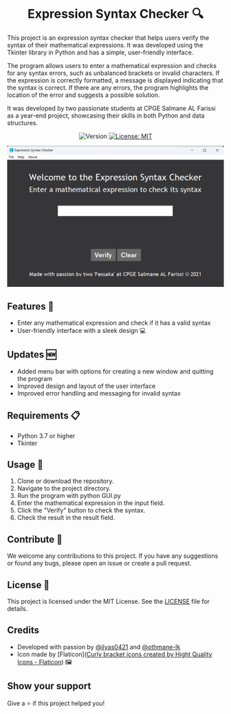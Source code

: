 <h1 align="center">Expression Syntax Checker 🔍</h1>

<p>
This project is an expression syntax checker that helps users verify the syntax of their mathematical expressions. It was developed using the Tkinter library in Python and has a simple, user-friendly interface.

The program allows users to enter a mathematical expression and checks for any syntax errors, such as unbalanced brackets or invalid characters. If the expression is correctly formatted, a message is displayed indicating that the syntax is correct. If there are any errors, the program highlights the location of the error and suggests a possible solution.

It was developed by two passionate students at CPGE Salmane AL Farissi as a year-end project, showcasing their skills in both Python and data structures.
</p>

<p align="center">
  <img alt="Version" src="https://img.shields.io/badge/version-1.5.0-blue.svg?cacheSeconds=2592000" />
  <a href="#" target="_blank">
    <img alt="License: MIT" src="https://img.shields.io/badge/License-MIT-yellow.svg" />
  </a>
  <a href="https://twitter.com/ilyas_abdell" target="_blank">
  </a>
</p>
<div align="center">
  <img src="assets/img.png">
</div>

## Features 🌟
- Enter any mathematical expression and check if it has a valid syntax
- User-friendly interface with a sleek design 💻

## Updates 🆕

- Added menu bar with options for creating a new window and quitting the program
- Improved design and layout of the user interface
- Improved error handling and messaging for invalid syntax

## Requirements 📋
- Python 3.7 or higher
- Tkinter

## Usage 📝
1. Clone or download the repository.
2. Navigate to the project directory.
3. Run the program with python GUI.py
4. Enter the mathematical expression in the input field.
5. Click the "Verify" button to check the syntax.
6. Check the result in the result field.

## Contribute 🤝
We welcome any contributions to this project. If you have any suggestions or found any bugs, please open an issue or create a pull request.

## License 📜
This project is licensed under the MIT License. See the [LICENSE](https://github.com/ilyas0421/PROJET_INFO/edit/master/LICENSE.md) file for details.

## Credits
- Developed with passion by [@ilyas0421](https://github.com/ilyas0421) and [@othmane-lk](https://github.com/othmane-lk)
- Icon made by [Flaticon](<a href="https://www.flaticon.com/free-icons/curly-bracket" title="curly bracket icons">Curly bracket icons created by Hight Quality Icons - Flaticon</a>) 🖼

## Show your support

Give a ⭐️ if this project helped you!